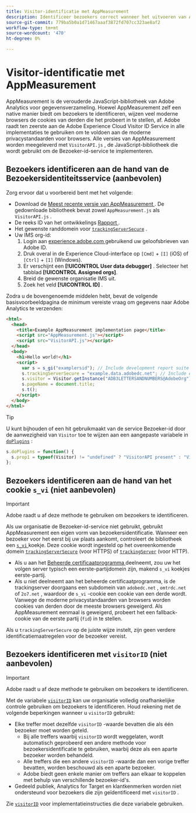 ```yaml
---
title: Visitor-identificatie met AppMeasurement
description: Identificeer bezoekers correct wanneer het uitvoeren van Adobe Analytics gebruikend AppMeasurement.
source-git-commit: 779ba5b0a1d71467aaaf3872fd707cc323ae8af2
workflow-type: tm+mt
source-wordcount: '470'
ht-degree: 0%

---
```


# Visitor-identificatie met AppMeasurement

AppMeasurement is de verouderde JavaScript-bibliotheek van Adobe Analytics voor gegevensverzameling. Hoewel AppMeasurement zelf een native manier biedt om bezoekers te identificeren, wijzen veel moderne browsers de cookies van derden die het probeert in te stellen, af. Adobe raadt ten zeerste aan de Adobe Experience Cloud Visitor ID Service in alle implementaties te gebruiken om te voldoen aan de moderne privacystandaarden voor browsers. Alle versies van AppMeasurement worden meegeleverd met `VisitorAPI.js` , de JavaScript-bibliotheek die wordt gebruikt om de Bezoeker-id-service te implementeren.

## Bezoekers identificeren aan de hand van de Bezoekersidentiteitsservice (aanbevolen)

Zorg ervoor dat u voorbereid bent met het volgende:

* Download de [ Meest recente versie van AppMeasurement ](https://github.com/adobe/appmeasurement). De gedownloade bibliotheek bevat zowel `AppMeasurement.js` als `VisitorAPI.js` .
* De reeks ID van het ontwikkelings [ Rapport ](/help/admin/tools/manage-rs/new-rs/new-report-suite.md).
* Het gewenste randdomein voor [`trackingServerSecure`](/help/implement/vars/config-vars/trackingserversecure.md) .
* Uw IMS org-id:
   1. Login aan [ experience.adobe.com ](https://experience.adobe.com) gebruikend uw geloofsbrieven van Adobe ID.
   1. Druk overal in de Experience Cloud-interface op `[Cmd]` + `[I]` (iOS) of `[Ctrl]` + `[I]` (Windows).
   1. Er verschijnt een **[!UICONTROL User data debugger]** . Selecteer het tabblad **[!UICONTROL Assigned orgs]**. 
   1. Breid de gewenste organisatie IMS uit.
   1. Zoek het veld **[!UICONTROL ID]** .

Zodra u de bovengenoemde middelen hebt, bevat de volgende basisvoorbeeldpagina de minimum vereiste vraag om gegevens naar Adobe Analytics te verzenden:

```html
<html>
  <head>
    <title>Example AppMeasurement implementation page</title>
    <script src="AppMeasurement.js"></script>
    <script src="VisitorAPI.js"></script>
  </head>
  <body>
    <h1>Hello world!</h1>
    <script>
      var s = s_gi("examplersid"); // Include development report suite ID here
      s.trackingServerSecure = "example.data.adobedc.net"; // Include edge domain here
      s.visitor = Visitor.getInstance("ADB3LETTERSANDNUMBERS@AdobeOrg"); // Include IMS org ID here
      s.pageName = document.title;
      s.t();
    </script>
  </body>
</html>
```

>[!TIP]
>
>U kunt bijhouden of een hit gebruikmaakt van de service Bezoeker-id door de aanwezigheid van `Visitor` toe te wijzen aan een aangepaste variabele in [`doPlugins`](/help/implement/vars/functions/doplugins.md) :
>
>```js
>s.doPlugins = function() {
>   s.prop1 = typeof(Visitor) != "undefined" ? "VisitorAPI present" : "VisitorAPI missing";
>};
>```

## Bezoekers identificeren aan de hand van het cookie `s_vi` (niet aanbevolen)

>[!IMPORTANT]
>
>Adobe raadt u af deze methode te gebruiken om bezoekers te identificeren.

Als uw organisatie de Bezoeker-id-service niet gebruikt, gebruikt AppMeasurement een eigen vorm van bezoekersidentificatie. Wanneer een bezoeker voor het eerst bij uw plaats aankomt, controleert de bibliotheek een [`s_vi` ](https://experienceleague.adobe.com/en/docs/core-services/interface/data-collection/cookies/analytics) koekje. Deze cookie wordt ingesteld op het overeenkomende domein [`trackingServerSecure`](/help/implement/vars/config-vars/trackingserversecure.md) (voor HTTPS) of [`trackingServer`](/help/implement/vars/config-vars/trackingserver.md) (voor HTTP).

* Als u aan het [ Beheerde certificaatprogramma ](https://experienceleague.adobe.com/en/docs/core-services/interface/data-collection/adobe-managed-cert) deelneemt, zou uw het volgen server typisch een eerste-partijdomein zijn, makend `s_vi` koekjes eerste-partij.
* Als u niet deelneemt aan het beheerde certificaatprogramma, is de trackingserver doorgaans een subdomein van `adobedc.net` , `omtrdc.net` of `2o7.net` , waardoor de `s_vi` -cookie een cookie van een derde wordt. Vanwege de moderne privacystandaarden van browsers worden cookies van derden door de meeste browsers geweigerd. Als AppMeasurement eenmaal is geweigerd, probeert het een fallback-cookie van de eerste partij (`fid`) in te stellen.

Als u `trackingServerSecure` op de juiste wijze instelt, zijn geen verdere identificatiemaatregelen voor de bezoeker vereist.

## Bezoekers identificeren met `visitorID` (niet aanbevolen)

>[!IMPORTANT]
>
>Adobe raadt u af deze methode te gebruiken om bezoekers te identificeren.

Met de variabele [`visitorID`](/help/implement/vars/config-vars/visitorid.md) kan uw organisatie volledig onafhankelijke controle gebruiken om bezoekers te identificeren. Houd rekening met de volgende beperkingen wanneer u `visitorID` gebruikt:

* Elke treffer moet dezelfde `visitorID` -waarde bevatten die als één bezoeker moet worden geteld.
   * Bij alle treffers waarbij `visitorID` wordt weggelaten, wordt automatisch geprobeerd een andere methode voor bezoekersidentificatie te gebruiken, waarbij deze als een aparte bezoeker worden behandeld.
   * Alle treffers die een andere `visitorID` -waarde dan een vorige treffer bevatten, worden beschouwd als een aparte bezoeker.
   * Adobe biedt geen enkele manier om treffers aan elkaar te koppelen met behulp van verschillende bezoeker-id&#39;s.
* Gedeeld publiek, Analytics for Target en klantkenmerken worden niet ondersteund voor bezoekers die zijn geïdentificeerd met `visitorID` .

Zie [`visitorID`](/help/implement/vars/config-vars/visitorid.md) voor implementatieinstructies die deze variabele gebruiken.
